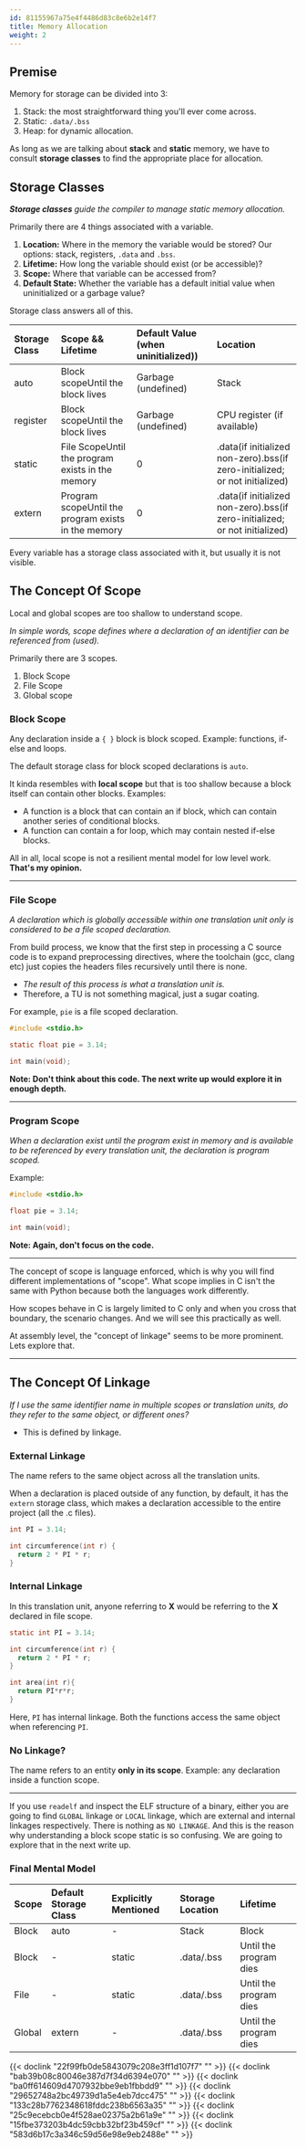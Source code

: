 ```yaml
---
id: 81155967a75e4f4486d83c8e6b2e14f7
title: Memory Allocation
weight: 2
---
```


## Premise

Memory for storage can be divided into 3:

1. Stack: the most straightforward thing you'll ever come across.
2. Static: `.data/.bss`
3. Heap: for dynamic allocation.

As long as we are talking about **stack** and **static** memory, we have to consult **storage classes** to find the appropriate place for allocation.

## Storage Classes

_**Storage classes** guide the compiler to manage static memory allocation._

Primarily there are 4 things associated with a variable.

1. **Location:** Where in the memory the variable would be stored? Our options: stack, registers, `.data` and `.bss`.
2. **Lifetime:** How long the variable should exist (or be accessible)?
3. **Scope:** Where that variable can be accessed from?
4. **Default State:** Whether the variable has a default initial value when uninitialized or a garbage value?

Storage class answers all of this.


| Storage Class | Scope && Lifetime | Default Value (when uninitialized)) | Location |
| :--- | :--- | :--- | :--- |
| auto | Block scopeUntil the block lives | Garbage (undefined) | Stack |
| register | Block scopeUntil the block lives | Garbage (undefined) | CPU register (if available) |
| static | File ScopeUntil the program exists in the memory | 0 | .data(if initialized non-zero).bss(if zero-initialized; or not initialized) |
| extern | Program scopeUntil the program exists in the memory | 0 | .data(if initialized non-zero).bss(if zero-initialized; or not initialized) |


Every variable has a storage class associated with it, but usually it is not visible.

## The Concept Of Scope

Local and global scopes are too shallow to understand scope.

_In simple words, scope defines where a declaration of an identifier can be referenced from (used)._

Primarily there are 3 scopes.

1. Block Scope
2. File Scope
3. Global scope

### Block Scope

Any declaration inside a `{ }` block is block scoped. Example: functions, if-else and loops.

The default storage class for block scoped declarations is `auto`.

It kinda resembles with **local scope** but that is too shallow because a block itself can contain other blocks. Examples:

* A function is a block that can contain an if block, which can contain another series of conditional blocks.
* A function can contain a for loop, which may contain nested if-else blocks.

All in all, local scope is not a resilient mental model for low level work. **That's my opinion.**

***

### **File Scope**

_A declaration which is globally accessible within one translation unit only is considered to be a file scoped declaration._

From build process, we know that the first step in processing a C source code is to expand preprocessing directives, where the toolchain (gcc, clang etc) just copies the headers files recursively until there is none.

* _The result of this process is what a translation unit is._
* Therefore, a TU is not something magical, just a sugar coating.

For example, `pie` is a file scoped declaration.

```c
#include <stdio.h>

static float pie = 3.14;

int main(void);
```

**Note: Don't think about this code. The next write up would explore it in enough depth.**

***

### Program Scope

_When a declaration exist until the program exist in memory and is available to be referenced by every translation unit, the declaration is program scoped._

Example:

```c
#include <stdio.h>

float pie = 3.14;

int main(void);
```

**Note: Again, don't focus on the code.**

***

The concept of scope is language enforced, which is why you will find different implementations of "scope". What scope implies in C isn't the same with Python because both the languages work differently.

How scopes behave in C is largely limited to C only and when you cross that boundary, the scenario changes. And we will see this practically as well.

At assembly level, the "concept of linkage" seems to be more prominent. Lets explore that.

***

## The Concept Of Linkage

_If I use the same identifier name in multiple scopes or translation units, do they refer to the same object, or different ones?_

* This is defined by linkage.

### External Linkage

The name refers to the same object across all the translation units.

When a declaration is placed outside of any function, by default, it has the `extern` storage class, which makes a declaration accessible to the entire project (all the .c files).

```c
int PI = 3.14;

int circumference(int r) {
  return 2 * PI * r;
}
```

### Internal Linkage

In this translation unit, anyone referring to **X** would be referring to the **X** declared in file scope.

```c
static int PI = 3.14;

int circumference(int r) {
  return 2 * PI * r;
}

int area(int r){
  return PI*r*r;
}
```

Here, `PI` has internal linkage. Both the functions access the same object when referencing `PI`.

### No Linkage?

The name refers to an entity **only in its scope**. Example: any declaration inside a function scope.

***

If you use `readelf` and inspect the ELF structure of a binary, either you are going to find `GLOBAL` linkage or `LOCAL` linkage, which are external and internal linkages respectively. There is nothing as `NO LINKAGE`. And this is the reason why understanding a block scope static is so confusing. We are going to explore that in the next write up.

### Final Mental Model

| Scope | Default Storage Class | Explicitly Mentioned | Storage Location | Lifetime |
| :--- | :--- | :--- | :--- | :--- |
| Block | auto | - | Stack | Block |
| Block | - | static | .data/.bss | Until the program dies |
| File | - | static | .data/.bss | Until the program dies |
| Global | extern | - | .data/.bss | Until the program dies |

{{< doclink "22f99fb0de5843079c208e3ff1d107f7" "" >}}
{{< doclink "bab39b08c80046e387d7f34d6394e070" "" >}}
{{< doclink "ba0ff614609d4707932bbe9eb1fbbdd9" "" >}}
{{< doclink "29652748a2bc49739d1a5e4eb7dcc475" "" >}}
{{< doclink "133c28b7762348618fddc238b6563a35" "" >}}
{{< doclink "25c9ecebcb0e4f528ae02375a2b61a9e" "" >}}
{{< doclink "15fbe373203b4dc59cbb32bf23b459cf" "" >}}
{{< doclink "583d6b17c3a346c59d56e98e9eb2488e" "" >}}